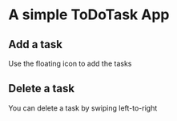 # A simple ToDoTask App 

## Add a task

Use the floating icon to add the tasks

## Delete a task

You can delete a task by swiping left-to-right 
